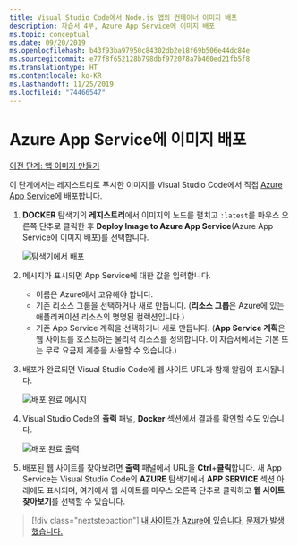 ```yaml
---
title: Visual Studio Code에서 Node.js 앱의 컨테이너 이미지 배포
description: 자습서 4부, Azure App Service에 이미지 배포
ms.topic: conceptual
ms.date: 09/20/2019
ms.openlocfilehash: b43f93ba97950c84302db2e18f69b506e44dc84e
ms.sourcegitcommit: e77f8f652128b798dbf972078a7b460ed21fb5f8
ms.translationtype: HT
ms.contentlocale: ko-KR
ms.lasthandoff: 11/25/2019
ms.locfileid: "74466547"
---
```

# <a name="deploy-the-image-to-azure-app-service"></a>Azure App Service에 이미지 배포

[이전 단계: 앱 이미지 만들기](tutorial-vscode-docker-node-03.md)

이 단계에서는 레지스트리로 푸시한 이미지를 Visual Studio Code에서 직접 [Azure App Service](https://azure.microsoft.com/services/app-service/)에 배포합니다.

1. **DOCKER** 탐색기의 **레지스트리**에서 이미지의 노드를 펼치고 `:latest`를 마우스 오른쪽 단추로 클릭한 후 **Deploy Image to Azure App Service**(Azure App Service에 이미지 배포)를 선택합니다.

    ![탐색기에서 배포](media/deploy-containers/deploy-image-command.png)

1. 메시지가 표시되면 App Service에 대한 값을 입력합니다.

    - 이름은 Azure에서 고유해야 합니다.
    - 기존 리소스 그룹을 선택하거나 새로 만듭니다. (**리소스 그룹**은 Azure에 있는 애플리케이션 리소스의 명명된 컬렉션입니다.)
    - 기존 App Service 계획을 선택하거나 새로 만듭니다. (**App Service 계획**은 웹 사이트를 호스트하는 물리적 리소스를 정의합니다. 이 자습서에서는 기본 또는 무료 요금제 계층을 사용할 수 있습니다.)

1. 배포가 완료되면 Visual Studio Code에 웹 사이트 URL과 함께 알림이 표시됩니다.

    ![배포 완료 메시지](media/deploy-containers/deploy-successful.png)

1. Visual Studio Code의 **출력** 패널, **Docker** 섹션에서 결과를 확인할 수도 있습니다.

    ![배포 완료 출력](media/deploy-containers/deploy-output.png)

1. 배포된 웹 사이트를 찾아보려면 **출력** 패널에서 URL을 **Ctrl**+**클릭**합니다. 새 App Service는 Visual Studio Code의 **AZURE** 탐색기에서 **APP SERVICE** 섹션 아래에도 표시되며, 여기에서 웹 사이트를 마우스 오른쪽 단추로 클릭하고 **웹 사이트 찾아보기**를 선택할 수 있습니다.

> [!div class="nextstepaction"]
> [내 사이트가 Azure에 있습니다.](tutorial-vscode-docker-node-05.md) [문제가 발생했습니다.](https://www.research.net/r/PWZWZ52?tutorial=docker-extension&step=deploy-app)
